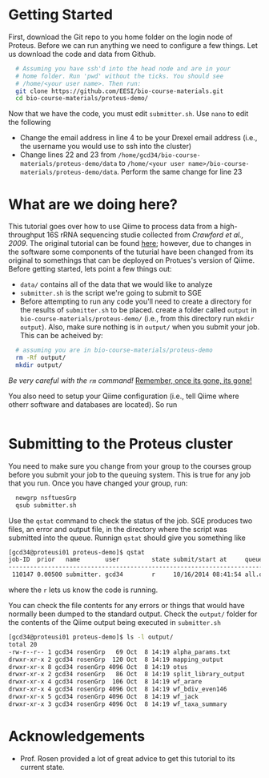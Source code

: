 # Getting Started

First, download the Git repo to you home folder on the login node of Proteus. Before we can run anything we need to configure a few things. Let us download the code and data from Github. 

```bash
  # Assuming you have ssh'd into the head node and are in your
  # home folder. Run 'pwd' without the ticks. You should see
  # /home/<your user name>. Then run:
  git clone https://github.com/EESI/bio-course-materials.git
  cd bio-course-materials/proteus-demo/
```

Now that we have the code, you must edit `submitter.sh`. Use `nano` to edit the following

* Change the email address in line 4 to be your Drexel email address (i.e., the username you would use to ssh into the cluster)
* Change lines 22 and 23 from `/home/gcd34/bio-course-materials/proteus-demo/data` to `/home/<your user name>/bio-course-materials/proteus-demo/data`. Perform the same change for line 23 

# What are we doing here?

This tutorial goes over how to use  Qiime  to process data from a high-throughput 16S rRNA sequencing studie collected from *Crawford et al., 2009*. The original tutorial can be found [here](http://qiime.org/tutorials/tutorial.html); however, due to changes in the software some components of the tuturial have been changed from its original to somethings that can be deployed on Protues's version of Qiime.  Before getting started, lets point a few things out: 

* `data/` contains all of the data that we would like to analyze
* `submitter.sh` is the script we're going to submit to SGE
* Before attempting to run any code you'll need to create a directory for the results of `submitter.sh` to be placed. create a folder called `output` in `bio-course-materials/proteus-demo/` (i.e., from this directory run `mkdir output`). Also, make sure nothing is in `output/` when you submit your job. This can be acheived by:
```bash 
  # assuming you are in bio-course-materials/proteus-demo
  rm -Rf output/ 
  mkdir output/
```

*Be very careful with the `rm` command!* [Remember, once its gone, its gone! ](http://iconic-inc.com/wp-content/uploads/2013/08/il_570xN.347082039.jpg)


You also need to setup your Qiime configuration (i.e., tell Qiime where otherr software and databases are located). So run
```module load qiime/gcc/64/1.9.1
```


# Submitting to the Proteus cluster

You need to make sure you change from your group to the courses group before you submit your job to the queuing system. This is true for any job that you run. Once you have changed your group, run: 

```bash 
  newgrp nsftuesGrp
  qsub submitter.sh
```

Use the `qstat` command to check the status of the job. SGE produces two files, an error and output file, in the directory where the script was submitted into the queue. Runnign `qstat` should give you something like 

```bash 
[gcd34@proteusi01 proteus-demo]$ qstat
job-ID  prior   name       user         state submit/start at     queue                          jclass                         slots ja-task-ID 
------------------------------------------------------------------------------------------------------------------------------------------------
 110147 0.00500 submitter. gcd34        r     10/16/2014 08:41:54 all.q@ac01n02.cm.cluster                                          1        
```

where the `r` lets us know the code is running. 

You can check the file contents for any errors or things that would have normally been dumped to the standard output. Check the `output/` folder for the contents of the Qiime output being executed in `submitter.sh` 

```bash
[gcd34@proteusi01 proteus-demo]$ ls -l output/
total 20
-rw-r--r-- 1 gcd34 rosenGrp   69 Oct  8 14:19 alpha_params.txt
drwxr-xr-x 2 gcd34 rosenGrp  120 Oct  8 14:19 mapping_output
drwxr-xr-x 8 gcd34 rosenGrp 4096 Oct  8 14:19 otus
drwxr-xr-x 2 gcd34 rosenGrp   86 Oct  8 14:19 split_library_output
drwxr-xr-x 4 gcd34 rosenGrp  106 Oct  8 14:19 wf_arare
drwxr-xr-x 4 gcd34 rosenGrp 4096 Oct  8 14:19 wf_bdiv_even146
drwxr-xr-x 5 gcd34 rosenGrp 4096 Oct  8 14:19 wf_jack
drwxr-xr-x 3 gcd34 rosenGrp 4096 Oct  8 14:19 wf_taxa_summary
```

# Acknowledgements

* Prof. Rosen provided a lot of great advice to get this tutorial to its current state. 
 
